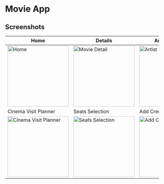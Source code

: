 # Movie App
## Screenshots
| Home                   | Details        | Artist Details  | Tv Series Detayı      | Favorites        |
|-------------------------|-----------------|-----------------|------------------|------------------|
| <img src="https://github.com/Honor13/MovieApp/assets/53227891/6341279a-488f-4bd7-ac22-235b16fdef59" alt="Home" width="200px"/> | <img src="https://github.com/Honor13/MovieApp/assets/53227891/c7179fd9-57e1-4ba8-9ad6-5f399e627312" alt="Movie Detail" width="200px"/> | <img src="https://github.com/Honor13/MovieApp/assets/53227891/e83cac45-e81f-4673-81f6-c151b8b3986a" alt="Artist Detail" width="200px"/> | <img src="https://github.com/Honor13/MovieApp/assets/53227891/cd3df6fb-f4ea-4dc4-9be8-b0ee046f2e87" alt="Tv Series Detail" width="200px"/> | <img src="https://github.com/Honor13/MovieApp/assets/53227891/52719dfc-6868-4051-886e-4b9d7faf2f85" alt="Favorites" width="200px"/> |
| Cinema Visit Planner          |   Seats Selection   | Add Credit Card  | Approve Payment | Watch List |
| <img src="https://github.com/Honor13/MovieApp/assets/53227891/617bee2f-8784-498c-91e0-6ae01fa9e4e9" alt="Cinema Visit Planner" width="200px"/> | <img src="https://github.com/Honor13/MovieApp/assets/53227891/037705e0-b155-4a12-b217-eea52e8a4077" alt="Seats Selection" width="200px"/> | <img src="https://github.com/Honor13/MovieApp/assets/53227891/9fec040a-60a8-4c83-b4c9-8bc011fe8627" alt="Add Credit Card " width="200px"/> | <img src="https://github.com/Honor13/MovieApp/assets/53227891/9aebac06-265e-4dcd-8ecb-a511ef1a3cd1" alt="Approve Payment" width="200px"/> | <img src="https://github.com/Honor13/MovieApp/assets/53227891/0d84e4e3-f11b-4c22-8703-697b81de1ad4" alt="Watch List" width="200px"/> |

